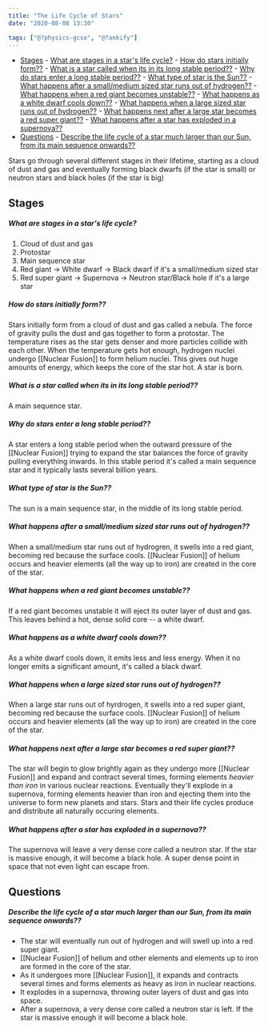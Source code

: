 ```yaml
---
title: "The Life Cycle of Stars"
date: "2020-08-08 13:30"

tags: ["@?physics-gcse", "@?ankify"]
---
```


- [Stages](#stages)
      - [What are stages in a star's life cycle?](#what-are-stages-in-a-stars-life-cycle)
      - [How do stars initially form??](#how-do-stars-initially-form)
      - [What is a star called when its in its long stable period??](#what-is-a-star-called-when-its-in-its-long-stable-period)
      - [Why do stars enter a long stable period??](#why-do-stars-enter-a-long-stable-period)
      - [What type of star is the Sun??](#what-type-of-star-is-the-sun)
      - [What happens after a small/medium sized star runs out of hydrogen??](#what-happens-after-a-smallmedium-sized-star-runs-out-of-hydrogen)
      - [What happens when a red giant becomes unstable??](#what-happens-when-a-red-giant-becomes-unstable)
      - [What happens as a white dwarf cools down??](#what-happens-as-a-white-dwarf-cools-down)
      - [What happens when a large sized star runs out of hydrogen??](#what-happens-when-a-large-sized-star-runs-out-of-hydrogen)
      - [What happens next after a large star becomes a red super giant??](#what-happens-next-after-a-large-star-becomes-a-red-super-giant)
      - [What happens after a star has exploded in a supernova??](#what-happens-after-a-star-has-exploded-in-a-supernova)
- [Questions](#questions)
      - [Describe the life cycle of a star much larger than our Sun, from its main sequence onwards??](#describe-the-life-cycle-of-a-star-much-larger-than-our-sun-from-its-main-sequence-onwards)

Stars go through several different stages in their lifetime, starting as a cloud of dust and gas and eventually forming black dwarfs (if the star is small) or neutron stars and black holes (if the star is big)

## Stages
##### What are stages in a star's life cycle?
1. Cloud of dust and gas
2. Protostar
3. Main sequence star
4. Red giant -> White dwarf -> Black dwarf if it's a small/medium sized star
5. Red super giant -> Supernova -> Neutron star/Black hole if it's a large star

##### How do stars initially form??
Stars initially form from a cloud of dust and gas called a nebula. The force of gravity pulls the dust and gas together to form a protostar. The temperature rises as the star gets denser and more particles collide with each other. When the temperature gets hot enough, hydrogen nuclei undergo [[Nuclear Fusion]] to form helium nuclei. This gives out huge amounts of energy, which keeps the core of the star hot. A star is born.

##### What is a star called when its in its long stable period??
A main sequence star.

##### Why do stars enter a long stable period??
A star enters a long stable period when the outward pressure of the [[Nuclear Fusion]] trying to expand the star balances the force of gravity pulling everything inwards. In this stable period it's called a main sequence star and it typically lasts several billion years.

##### What type of star is the Sun??
  
The sun is a main sequence star, in the middle of its long stable period.

##### What happens after a small/medium sized star runs out of hydrogen??
  
When a small/medium star runs out of hydrogren, it swells into a red giant, becoming red because the surface cools. [[Nuclear Fusion]] of helium occurs and heavier elements (all the way up to iron) are created in the core of the star.

##### What happens when a red giant becomes unstable??
  
If a red giant becomes unstable it will eject its outer layer of dust and gas. This leaves behind a hot, dense solid core -- a white dwarf.

##### What happens as a white dwarf cools down??

As a white dwarf cools down, it emits less and less energy. When it no longer emits a significant amount, it's called a black dwarf.

##### What happens when a large sized star runs out of hydrogen??

When a large star runs out of hyrdrogen, it swells into a red super giant, becoming red because the surface cools. [[Nuclear Fusion]] of helium occurs and heavier elements (all the way up to iron) are created in the core of the star.

##### What happens next after a large star becomes a red super giant??

The star will begin to glow brightly again as they undergo more [[Nuclear Fusion]] and expand and contract several times, forming elements *heavier than iron* in various nuclear reactions. Eventually they'll explode in a supernova, forming elements heavier than iron and ejecting them into the universe to form new planets and stars. Stars and their life cycles produce and distribute all naturally occuring elements.

##### What happens after a star has exploded in a supernova??

The supernova will leave a very dense core called a neutron star. If the star is massive enough, it will become a black hole. A super dense point in space that not even light can escape from.

## Questions
##### Describe the life cycle of a star much larger than our Sun, from its main sequence onwards??
* The star will eventually run out of hydrogen and will swell up into a red super giant.
* [[Nuclear Fusion]] of helium and other elements and elements up to iron are formed in the core of the star.
* As it undergoes more [[Nuclear Fusion]], it expands and contracts several times and forms elements as heavy as iron in nuclear reactions.
* It explodes in a supernova, throwing outer layers of dust and gas into space.
* After a supernova, a very dense core called a neutron star is left. If the star is massive enough it will become a black hole.